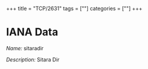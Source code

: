 +++
title = "TCP/2631"
tags = [""]
categories = [""]
+++

# IANA Data

_Name:_ sitaradir

_Description:_ Sitara Dir

